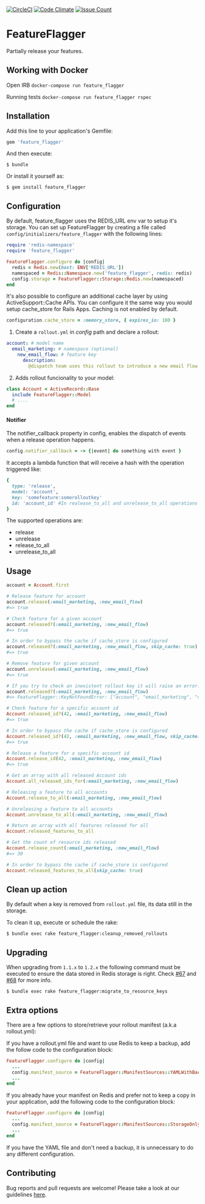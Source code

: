 [![CircleCI](https://dl.circleci.com/status-badge/img/gh/ResultadosDigitais/feature_flagger/tree/main.svg?style=svg)](https://dl.circleci.com/status-badge/redirect/gh/ResultadosDigitais/feature_flagger/tree/main)
[![Code Climate](https://codeclimate.com/github/ResultadosDigitais/feature_flagger/badges/gpa.svg)](https://codeclimate.com/github/ResultadosDigitais/feature_flagger) 
[![Issue Count](https://codeclimate.com/github/ResultadosDigitais/feature_flagger/badges/issue_count.svg)](https://codeclimate.com/github/ResultadosDigitais/feature_flagger)


# FeatureFlagger

Partially release your features.

## Working with Docker

Open IRB
`docker-compose run feature_flagger`

Running tests
`docker-compose run feature_flagger rspec`

## Installation

Add this line to your application's Gemfile:

```ruby
gem 'feature_flagger'
```

And then execute:

    $ bundle

Or install it yourself as:

    $ gem install feature_flagger

## Configuration

By default, feature_flagger uses the REDIS_URL env var to setup it's storage.
You can set up FeatureFlagger by creating a file called ```config/initializers/feature_flagger``` with the following lines:
```ruby
require 'redis-namespace'
require 'feature_flagger'

FeatureFlagger.configure do |config|
  redis = Redis.new(host: ENV['REDIS_URL'])
  namespaced = Redis::Namespace.new('feature_flagger', redis: redis)
  config.storage = FeatureFlagger::Storage::Redis.new(namespaced)
end
```

It's also possible to configure an additional cache layer by using ActiveSupport::Cache APIs. You can configure it the same way you would setup cache_store for Rails Apps. Caching is not enabled by default.


```ruby
configuration.cache_store = :memory_store, { expires_in: 100 }

```


1. Create a `rollout.yml` in _config_ path and declare a rollout:
```yml
account: # model name
  email_marketing: # namespace (optional)
    new_email_flow: # feature key
      description:
        @dispatch team uses this rollout to introduce a new email flow for certains users. Read more at [link]
```

2. Adds rollout funcionality to your model:
```ruby
class Account < ActiveRecord::Base
  include FeatureFlagger::Model
  # ....
end
```
#### Notifier
The notifier_callback property in config, enables the dispatch of events when a release operation happens.
```ruby
config.notifier_callback = -> {|event| do something with event }
```


It accepts a lambda function that will receive a hash with the operation triggered like:
```ruby
{
  type: 'release',
  model: 'account',
  key: 'somefeature:somerolloutkey'
  id: 'account_id' #In realease_to_all and unrelease_to_all operations id will be nil 
}
```

The supported operations are:
* release
* unrelease
* release_to_all
* unrelease_to_all 


## Usage

```ruby
account = Account.first

# Release feature for account
account.release(:email_marketing, :new_email_flow)
#=> true

# Check feature for a given account
account.released?(:email_marketing, :new_email_flow)
#=> true

# In order to bypass the cache if cache_store is configured
account.released?(:email_marketing, :new_email_flow, skip_cache: true)
#=> true

# Remove feature for given account
account.unrelease(:email_marketing, :new_email_flow)
#=> true

# If you try to check an inexistent rollout key it will raise an error.
account.released?(:email_marketing, :new_email_flow)
#=> FeatureFlagger::KeyNotFoundError: ["account", "email_marketing", "new_email_flo"]

# Check feature for a specific account id
Account.released_id?(42, :email_marketing, :new_email_flow)
#=> true

# In order to bypass the cache if cache_store is configured
Account.released_id?(42, :email_marketing, :new_email_flow, skip_cache: true)
#=> true

# Release a feature for a specific account id
Account.release_id(42, :email_marketing, :new_email_flow)
#=> true

# Get an array with all released Account ids
Account.all_released_ids_for(:email_marketing, :new_email_flow)

# Releasing a feature to all accounts
Account.release_to_all(:email_marketing, :new_email_flow)

# Unreleasing a feature to all accounts
Account.unrelease_to_all(:email_marketing, :new_email_flow)

# Return an array with all features released for all
Account.released_features_to_all

# Get the count of resource ids released
Account.release_count(:email_marketing, :new_email_flow)
#=> 30

# In order to bypass the cache if cache_store is configured
Account.released_features_to_all(skip_cache: true)
```

## Clean up action

By default when a key is removed from `rollout.yml` file, its data still in the storage.

To clean it up, execute or schedule the rake:

    $ bundle exec rake feature_flagger:cleanup_removed_rollouts

## Upgrading

When upgrading from `1.1.x` to `1.2.x` the following command must be executed
to ensure the data stored in Redis storage is right. Check [#67](https://github.com/ResultadosDigitais/feature_flagger/pull/67) and [#68](https://github.com/ResultadosDigitais/feature_flagger/pull/68) for more info.

    $ bundle exec rake feature_flagger:migrate_to_resource_keys

## Extra options

There are a few options to store/retrieve your rollout manifest (a.k.a rollout.yml):

If you have a rollout.yml file and want to use Redis to keep a backup, add the follow code to the configuration block:

```ruby
FeatureFlagger.configure do |config|
  ...
  config.manifest_source = FeatureFlagger::ManifestSources::YAMLWithBackupToStorage.new(config.storage)
  ...
end
```

If you already have your manifest on Redis and prefer not to keep a copy in your application, add the following code to the configuration block:

```ruby
FeatureFlagger.configure do |config|
  ...
  config.manifest_source = FeatureFlagger::ManifestSources::StorageOnly.new(config.storage)
  ...
end
```

If you have the YAML file and don't need a backup, it is unnecessary to do any different configuration.

## Contributing

Bug reports and pull requests are welcome!
Please take a look at our guidelines [here](CONTRIBUTING.md).
